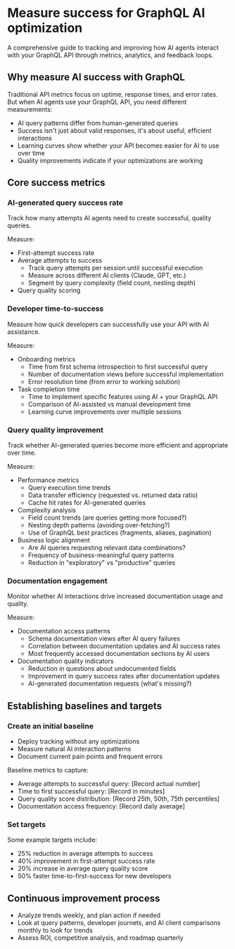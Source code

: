 # Measure success for GraphQL AI optimization

A comprehensive guide to tracking and improving how AI agents interact with your 
GraphQL API through metrics, analytics, and feedback loops.

## Why measure AI success with GraphQL

Traditional API metrics focus on uptime, response times, and error rates. But when AI agents use your GraphQL API, you need different measurements:

- AI query patterns differ from human-generated queries
- Success isn't just about valid responses, it's about useful, efficient interactions
- Learning curves show whether your API becomes easier for AI to use over time
- Quality improvements indicate if your optimizations are working

## Core success metrics

### AI-generated query success rate

Track how many attempts AI agents need to create successful, quality queries.

Measure:

- First-attempt success rate
- Average attempts to success
    - Track query attempts per session until successful execution
    - Measure across different AI clients (Claude, GPT, etc.)
    - Segment by query complexity (field count, nesting depth)
- Query quality scoring

### Developer time-to-success

Measure how quick developers can successfully use your API with AI assistance.

Measure:

- Onboarding metrics
    - Time from first schema introspection to first successful query
    - Number of documentation views before successful implementation
    - Error resolution time (from error to working solution)
- Task completion time
    - Time to implement specific features using AI + your GraphQL API
    - Comparison of AI-assisted vs manual development time
    - Learning curve improvements over multiple sessions

### Query quality improvement

Track whether AI-generated queries become more efficient and appropriate over time.

Measure:

- Performance metrics
    - Query execution time trends
    - Data transfer efficiency (requested vs. returned data ratio)
    - Cache hit rates for AI-generated queries
- Complexity analysis
    - Field count trends (are queries getting more focused?)
    - Nesting depth patterns (avoiding over-fetching?)
    - Use of GraphQL best practices (fragments, aliases, pagination)
- Business logic alignment
    - Are AI queries requesting relevant data combinations?
    - Frequency of business-meaningful query patterns
    - Reduction in "exploratory" vs "productive" queries

### Documentation engagement

Monitor whether AI interactions drive increased documentation usage and quality.

Measure:

- Documentation access patterns
    - Schema documentation views after AI query failures
    - Correlation between documentation updates and AI success rates
    - Most frequently accessed documentation sections by AI users
- Documentation quality indicators
    - Reduction in questions about undocumented fields
    - Improvement in query success rates after documentation updates
    - AI-generated documentation requests (what's missing?)

## Establishing baselines and targets

### Create an initial baseline

- Deploy tracking without any optimizations
- Measure natural AI interaction patterns
- Document current pain points and frequent errors

Baseline metrics to capture:

- Average attempts to successful query: [Record actual number]
- Time to first successful query: [Record in minutes]
- Query quality score distribution: [Record 25th, 50th, 75th percentiles]
- Documentation access frequency: [Record daily average]

### Set targets

Some example targets include:

- 25% reduction in average attempts to success
- 40% improvement in first-attempt success rate
- 20% increase in average query quality score
- 50% faster time-to-first-success for new developers

## Continuous improvement process

- Analyze trends weekly, and plan action if needed
- Look at query patterns, developer journets, and AI client comparisons monthly to look for trends
- Assess ROI, competitive analysis, and roadmap quarterly
